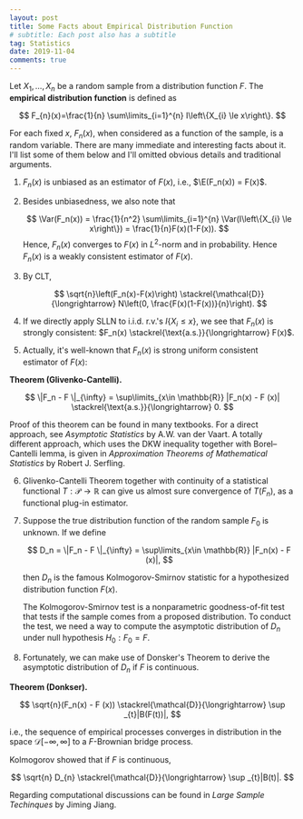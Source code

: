 ```yaml
---
layout: post
title: Some Facts about Empirical Distribution Function
# subtitle: Each post also has a subtitle
tag: Statistics
date: 2019-11-04
comments: true
---
```


Let $X_{1}, \ldots, X_{n}$ be a random sample from a distribution function $F$. The **empirical distribution function** is defined as

$$
F_{n}(x)=\frac{1}{n} \sum\limits_{i=1}^{n} I\left\{X_{i} \le x\right\}.
$$

For each fixed $x$, $F_n(x)$, when considered as a function of the sample, is a random variable. There are many immediate and interesting facts about it. I'll list some of them below and I'll omitted obvious details and traditional arguments.

1. $F_n(x)$ is unbiased as an estimator of $F(x)$, i.e., $\E(F_n(x)) = F(x)$.

2. Besides unbiasedness, we also note that

   $$
   \Var(F_n(x)) = \frac{1}{n^2} \sum\limits_{i=1}^{n} \Var(I\left\{X_{i} \le x\right\}) = \frac{1}{n}F(x)(1-F(x)).
   $$
   Hence, $F_n(x)$ converges to $F(x)$ in $L^2$-norm and in probability. Hence $F_n(x)$ is a weakly consistent estimator of $F(x)$.

3. By CLT,

   $$
   \sqrt{n}\left(F_n(x)-F(x)\right) \stackrel{\mathcal{D}}{\longrightarrow} N\left(0, \frac{F(x)(1-F(x))}{n}\right).
   $$

4. If we directly apply SLLN to i.i.d. r.v.'s $I\{X_{i} \le x \}$, we see that $F_n(x)$ is strongly consistent: $F_n(x) \stackrel{\text{a.s.}}{\longrightarrow} F(x)$.

5. Actually, it's well-known that $F_n(x)$ is strong uniform consistent estimator of $F(x)$:

  **Theorem (Glivenko-Cantelli).**

   $$
   \|F_n - F \|_{\infty} = \sup\limits_{x\in \mathbb{R}} |F_n(x) - F (x)|
   \stackrel{\text{a.s.}}{\longrightarrow} 0.
   $$

   Proof of this theorem can be found in many textbooks. For a direct approach, see *Asymptotic Statistics* by A.W.  van der Vaart. A totally different approach, which uses the DKW inequality together with Borel–Cantelli lemma, is given in *Approximation Theorems of Mathematical Statistics* by Robert J. Serfling.

6. Glivenko-Cantelli Theorem together with continuity of a statistical functional $T: \mathcal{P}\to \mathbb{R}$ can give us almost sure convergence of $T(F_n)$, as a functional plug-in estimator.

7. Suppose the true distribution function of the random sample $F_0$ is unknown. If we define

   $$
   D_n = \|F_n - F \|_{\infty} = \sup\limits_{x\in \mathbb{R}} |F_n(x) - F (x)|,
   $$

   then $D_n$ is the famous Kolmogorov-Smirnov statistic for a hypothesized  distribution function $F(x)$.

   The Kolmogorov-Smirnov test is a nonparametric goodness-of-fit test that tests if the sample comes from a proposed distribution. To conduct the test, we need a way to compute the asymptotic distribution of $D_n$ under null hypothesis $H_0: F_0 = F$.

8. Fortunately, we can make use of Donsker's Theorem to derive the asymptotic distribution of $D_n$ if $F$ is continuous.

**Theorem (Donkser).**

$$
   \sqrt{n}(F_n(x) - F (x)) \stackrel{\mathcal{D}}{\longrightarrow} \sup _{t}|B(F(t))|,
$$

i.e., the sequence of empirical processes converges in distribution in the space $\mathcal{D}[-\infty, \infty]$ to a $F$-Brownian bridge process.

Kolmogorov showed that if $F$ is continuous,

$$
\sqrt{n} D_{n} \stackrel{\mathcal{D}}{\longrightarrow} \sup _{t}|B(t)|.
$$

Regarding computational discussions can be found in *Large Sample Techinques* by Jiming Jiang.
